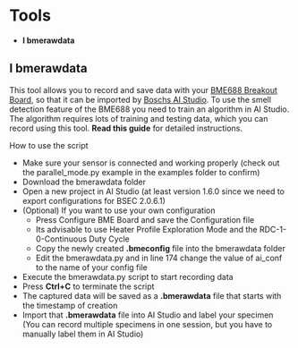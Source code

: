 Tools
=====

- **I bmerawdata**

I bmerawdata
---------------

This tool allows you to record and save data with your [BME688 Breakout Board](https://buyzero.de/products/luftqualitatssensor-bosch-bme688-breakout-board?_pos=2&_sid=985505100&_ss=r), so that it can be imported by [Boschs AI Studio](https://www.bosch-sensortec.com/software-tools/software/bme688-software/).
To use the smell detection feature of the BME688 you need to train an algorithm in AI Studio.
The algorithm requires lots of training and testing data, which you can record using this tool.
**Read this guide** for detailed instructions.

How to use the script

- Make sure your sensor is connected and working properly (check out the parallel_mode.py example in the examples folder to confirm)
- Download the bmerawdata folder
- Open a new project in AI Studio (at least version 1.6.0 since we need to export configurations for BSEC 2.0.6.1)
- (Optional) If you want to use your own configuration
  - Press Configure BME Board and save the Configuration file
  - Its advisable to use Heater Profile Exploration Mode and the RDC-1-0-Continuous Duty Cycle 
  - Copy the newly created **.bmeconfig** file into the bmerawdata folder
  - Edit the bmerawdata.py and in line 174 change the value of ai_conf to the name of your config file
- Execute the bmerawdata.py script to start recording data
- Press **Ctrl+C** to terminate the script
- The captured data will be saved as a **.bmerawdata** file that starts with the timestamp of creation
- Import that **.bmerawdata** file into AI Studio and label your specimen (You can record multiple specimens in one session, but you have to manually label them in AI Studio)
